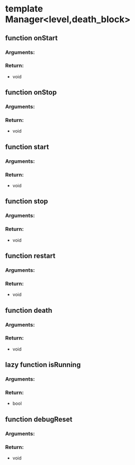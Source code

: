 # template Manager<level,death_block>


## function onStart
### Arguments:

### Return:
- void




## function onStop
### Arguments:

### Return:
- void




## function start
### Arguments:

### Return:
- void




## function stop
### Arguments:

### Return:
- void




## function restart
### Arguments:

### Return:
- void




## function death
### Arguments:

### Return:
- void




## lazy function isRunning
### Arguments:

### Return:
- bool




## function debugReset
### Arguments:

### Return:
- void







